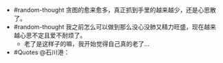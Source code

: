 - #random-thought 贪图的愈来愈多，真正抓到手里的越来越少，还是心思散了。
- #random-thought 我之前怎么可以做到那么没心没肺又精力旺盛，现在越来越心思不定且爱不耐烦了。
	- 老了是这样子的嘛，我开始觉得自己真的老了…
- #Quotes @石川港：